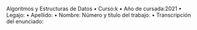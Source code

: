 Algoritmos y Estructuras de Datos
• Curso:k
• Año de cursada:2021
• Legajo:
• Apellido:
• Nombre:
Número y título del trabajo: 
• Transcripción del enunciado:

